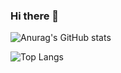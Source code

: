 ### Hi there 👋

![Anurag's GitHub stats](https://github-readme-stats.vercel.app/api?username=nikkou-0814&show_icons=true&theme=radical)

![Top Langs](https://github-readme-stats.vercel.app/api/top-langs/?username=nikkou-0814&layout=compact&theme=dracula)
